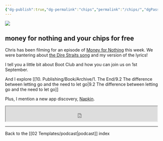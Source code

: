 ```yaml
---
{"dg-publish":true,"dg-permalink":"chips","permalink":"/chips/","dgPassFrontmatter":true,"created":"","updated":""}
---
```



![](https://source.unsplash.com/lv7H9OKj_f4/1900x1200)

## money for nothing and your chips for free

Chris has been filming for an episode of [Money for Nothing](https://www.bbc.co.uk/programmes/b077nzdc) this week. We were bantering about [the Dire Straits song](https://en.wikipedia.org/wiki/Money_for_Nothing_%28song%29#Lyrics) and my version of the lyrics!

I tell you a little bit about Boot Club and how you can join us on 1st September.

And I explore [[10. Publishing/Book/Archive/1. The End/9.2 The difference between letting go and the need to let go\|9.2 The difference between letting go and the need to let go]]

Plus, I mention a new app discovery, [Napkin](https://www.napkin.one/).

<iframe src="https://drive.google.com/file/d/1Y3MTw8-axJJpDfdUaOrxfeTrXINKNSiY/preview" width="500" height="50" allow="autoplay"></iframe>

---

Back to the [[02 Templates/podcast\|podcast]] index

